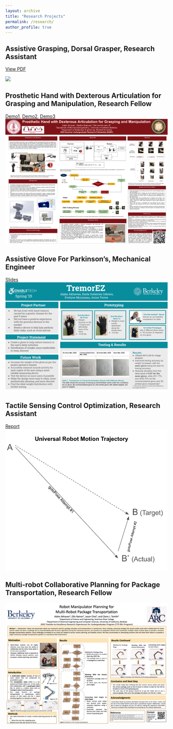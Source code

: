 ```yaml
---
layout: archive
title: "Research Projects"
permalink: /research/
author_profile: true
---
```

## Assistive Grasping, Dorsal Grasper, Research Assistant
<object data="/files/DorsalGrasper.pdf" type="application/pdf" width="400" height="300">
  <p><a href="/files/DorsalGrasper.pdf">View PDF</a></p>
</object>

<img src="/files/DorsalGrasper1.pdf"><br>

## Prosthetic Hand with Dexterous Articulation for Grasping and Manipulation, Research Fellow
[Demo1](https://drive.google.com/file/d/1KqN7ZsrqZvEUDFONyUvV6HzuZA_RxQ9S/view?usp=sharing), [Demo2](https://drive.google.com/file/d/1Bql9kncPF_y5zN2IA96uZI20FMWQP-V5/view?usp=sharing), [Demo3](https://drive.google.com/file/d/1b5II9WLSyLUKcVGfONpyorDFrJrIBgVz/view?usp=sharing)
<img src="/files/research/surfposter.pdf"><br>

## Assistive Glove For Parkinson’s, Mechanical Engineer
[Slides](https://docs.google.com/presentation/d/1rORSEVM2foOfVwtInRCRlhDM4QqjanAeF4PgJ1CGjn0/edit?usp=sharing)
<img src="/files/research/TremorEz.pdf"><br>

## Tactile Sensing Control Optimization, Research Assistant
[Report](https://docs.google.com/document/d/19N0jAA_bwLHm9t842TZ42jjwXDzBPo-nJz1gyBxMMus/edit?usp=sharing)
<img src="/files/research/tactilesensing.pdf"><br>

## Multi-robot Collaborative Planning for Package Transportation, Research Fellow
<img src="/files/research/TTEPoster.pdf"><br>
